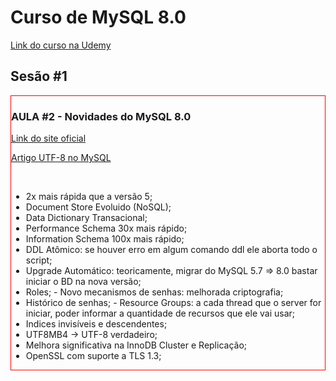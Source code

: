 <h1 class="center">Curso de MySQL 8.0</h1>
<a href="https://www.udemy.com/course/mysql_8_0/learn/lecture/18325436?start=0#overview">Link do curso na Udemy</a>

<h2>Sesão #1</h2>
<div style="border: 1px solid red">
  <h3>AULA #2 - Novidades do MySQL 8.0</h3>
  <p><a href="https://dev.mysql.com/doc/refman/8.0/en/mysql-nutshell.html">Link do site oficial</a></p>
  <p><a href="https://medium.com/@adamhooper/in-mysql-never-use-utf8-use-utf8mb4-11761243e434">Artigo UTF-8 no MySQL</a></p>
  </br>
  <ul>
    <li>2x mais rápida que a versão 5;</li>
    <li>Document Store Evoluido (NoSQL);</li>
    <li>Data Dictionary Transacional;</li>
    <li>Performance Schema 30x mais rápido;</li>
    <li>Information Schema 100x mais rápido;</li>
    <li>DDL Atômico: se houver erro em algum comando ddl ele aborta todo o script;</li>
    <li>Upgrade Automático: teoricamente, migrar do MySQL 5.7 => 8.0 bastar iniciar o BD na nova versão;</li>
    <li>Roles; - Novo mecanismos de senhas: melhorada criptografia;</li>
    <li>Histórico de senhas; - Resource Groups: a cada thread que o server for iniciar, poder informar a quantidade de recursos que ele vai usar;</li>
    <li>Indices invisíveis e descendentes;</li>
    <li>UTF8MB4 -> UTF-8 verdadeiro;</li>
    <li>Melhora significativa na InnoDB Cluster e Replicação;</li>
    <li>OpenSSL com suporte a TLS 1.3;</li>
  </ul>
</div>
